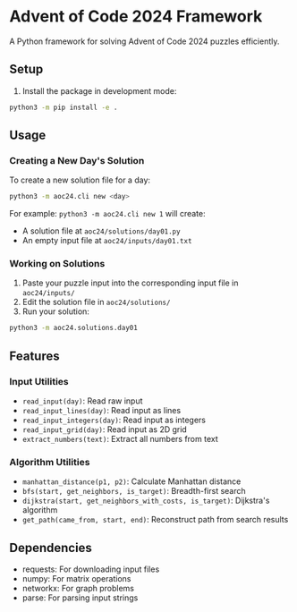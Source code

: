 # Advent of Code 2024 Framework

A Python framework for solving Advent of Code 2024 puzzles efficiently.

## Setup

1. Install the package in development mode:
```bash
python3 -m pip install -e .
```

## Usage

### Creating a New Day's Solution

To create a new solution file for a day:
```bash
python3 -m aoc24.cli new <day>
```
For example: `python3 -m aoc24.cli new 1` will create:
- A solution file at `aoc24/solutions/day01.py`
- An empty input file at `aoc24/inputs/day01.txt`

### Working on Solutions

1. Paste your puzzle input into the corresponding input file in `aoc24/inputs/`
2. Edit the solution file in `aoc24/solutions/`
3. Run your solution:
```bash
python3 -m aoc24.solutions.day01
```

## Features

### Input Utilities
- `read_input(day)`: Read raw input
- `read_input_lines(day)`: Read input as lines
- `read_input_integers(day)`: Read input as integers
- `read_input_grid(day)`: Read input as 2D grid
- `extract_numbers(text)`: Extract all numbers from text

### Algorithm Utilities
- `manhattan_distance(p1, p2)`: Calculate Manhattan distance
- `bfs(start, get_neighbors, is_target)`: Breadth-first search
- `dijkstra(start, get_neighbors_with_costs, is_target)`: Dijkstra's algorithm
- `get_path(came_from, start, end)`: Reconstruct path from search results

## Dependencies
- requests: For downloading input files
- numpy: For matrix operations
- networkx: For graph problems
- parse: For parsing input strings
